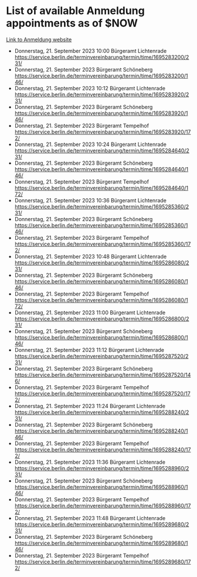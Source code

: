 # List of available Anmeldung appointments as of $NOW
[Link to Anmeldung website](https://service.berlin.de/terminvereinbarung/termin/tag.php?termin=1&anliegen[]=120686&dienstleisterlist=122210,122217,327316,122219,327312,122227,327314,122231,327346,122243,327348,122254,122252,329742,122260,329745,122262,329748,122271,327278,122273,327274,122277,327276,330436,122280,327294,122282,327290,122284,327292,122291,327270,122285,327266,122286,327264,122296,327268,150230,329760,122297,327286,122294,327284,122312,329763,122314,329775,122304,327330,122311,327334,122309,327332,317869,122281,327352,122279,329772,122283,122276,327324,122274,327326,122267,329766,122246,327318,122251,327320,122257,327322,122208,327298,122226,327300&herkunft=http%3A%2F%2Fservice.berlin.de%2Fdienstleistung%2F120686%2F)
- Donnerstag, 21. September 2023 10:00 Bürgeramt Lichtenrade https://service.berlin.de/terminvereinbarung/termin/time/1695283200/231/
- Donnerstag, 21. September 2023  Bürgeramt Schöneberg https://service.berlin.de/terminvereinbarung/termin/time/1695283200/146/
- Donnerstag, 21. September 2023 10:12 Bürgeramt Lichtenrade https://service.berlin.de/terminvereinbarung/termin/time/1695283920/231/
- Donnerstag, 21. September 2023  Bürgeramt Schöneberg https://service.berlin.de/terminvereinbarung/termin/time/1695283920/146/
- Donnerstag, 21. September 2023  Bürgeramt Tempelhof https://service.berlin.de/terminvereinbarung/termin/time/1695283920/172/
- Donnerstag, 21. September 2023 10:24 Bürgeramt Lichtenrade https://service.berlin.de/terminvereinbarung/termin/time/1695284640/231/
- Donnerstag, 21. September 2023  Bürgeramt Schöneberg https://service.berlin.de/terminvereinbarung/termin/time/1695284640/146/
- Donnerstag, 21. September 2023  Bürgeramt Tempelhof https://service.berlin.de/terminvereinbarung/termin/time/1695284640/172/
- Donnerstag, 21. September 2023 10:36 Bürgeramt Lichtenrade https://service.berlin.de/terminvereinbarung/termin/time/1695285360/231/
- Donnerstag, 21. September 2023  Bürgeramt Schöneberg https://service.berlin.de/terminvereinbarung/termin/time/1695285360/146/
- Donnerstag, 21. September 2023  Bürgeramt Tempelhof https://service.berlin.de/terminvereinbarung/termin/time/1695285360/172/
- Donnerstag, 21. September 2023 10:48 Bürgeramt Lichtenrade https://service.berlin.de/terminvereinbarung/termin/time/1695286080/231/
- Donnerstag, 21. September 2023  Bürgeramt Schöneberg https://service.berlin.de/terminvereinbarung/termin/time/1695286080/146/
- Donnerstag, 21. September 2023  Bürgeramt Tempelhof https://service.berlin.de/terminvereinbarung/termin/time/1695286080/172/
- Donnerstag, 21. September 2023 11:00 Bürgeramt Lichtenrade https://service.berlin.de/terminvereinbarung/termin/time/1695286800/231/
- Donnerstag, 21. September 2023  Bürgeramt Schöneberg https://service.berlin.de/terminvereinbarung/termin/time/1695286800/146/
- Donnerstag, 21. September 2023 11:12 Bürgeramt Lichtenrade https://service.berlin.de/terminvereinbarung/termin/time/1695287520/231/
- Donnerstag, 21. September 2023  Bürgeramt Schöneberg https://service.berlin.de/terminvereinbarung/termin/time/1695287520/146/
- Donnerstag, 21. September 2023  Bürgeramt Tempelhof https://service.berlin.de/terminvereinbarung/termin/time/1695287520/172/
- Donnerstag, 21. September 2023 11:24 Bürgeramt Lichtenrade https://service.berlin.de/terminvereinbarung/termin/time/1695288240/231/
- Donnerstag, 21. September 2023  Bürgeramt Schöneberg https://service.berlin.de/terminvereinbarung/termin/time/1695288240/146/
- Donnerstag, 21. September 2023  Bürgeramt Tempelhof https://service.berlin.de/terminvereinbarung/termin/time/1695288240/172/
- Donnerstag, 21. September 2023 11:36 Bürgeramt Lichtenrade https://service.berlin.de/terminvereinbarung/termin/time/1695288960/231/
- Donnerstag, 21. September 2023  Bürgeramt Schöneberg https://service.berlin.de/terminvereinbarung/termin/time/1695288960/146/
- Donnerstag, 21. September 2023  Bürgeramt Tempelhof https://service.berlin.de/terminvereinbarung/termin/time/1695288960/172/
- Donnerstag, 21. September 2023 11:48 Bürgeramt Lichtenrade https://service.berlin.de/terminvereinbarung/termin/time/1695289680/231/
- Donnerstag, 21. September 2023  Bürgeramt Schöneberg https://service.berlin.de/terminvereinbarung/termin/time/1695289680/146/
- Donnerstag, 21. September 2023  Bürgeramt Tempelhof https://service.berlin.de/terminvereinbarung/termin/time/1695289680/172/
